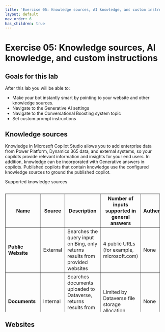 ```yaml
---
title: 'Exercise 05: Knowledge sources, AI knowledge, and custom instructions'
layout: default
nav_order: 6
has_children: true
---
```


# Exercise 05: Knowledge sources, AI knowledge, and custom instructions


## Goals for this lab

After this lab you will be able to:  
- Make your bot instantly smart by pointing to your website and other knowledge sources. 
- Navigate to the Generative AI settings  
- Navigate to the Conversational Boosting system topic  
- Set custom prompt instructions



## Knowledge sources

Knowledge in Microsoft Copilot Studio allows you to add enterprise data from Power Platform, Dynamics 365 data, and external systems, so your copilots provide relevant information and insights for your end users. In addition, knowledge can be incorporated with Generative answers in copilots. Published copilots that contain knowledge use the configured knowledge sources to ground the published copilot.

Supported knowledge sources


<div style="overflow-y: auto; max-height: 400px;">
    <table border="1" cellspacing="0" cellpadding="5">
        <thead>
            <tr>
                <th>Name</th>
                <th>Source</th>
                <th>Description</th>
                <th>Number of inputs supported in general answers</th>
                <th>Authentication</th>
            </tr>
        </thead>
        <tbody>
            <tr>
                <td><strong>Public Website</strong></td>
                <td>External</td>
                <td>Searches the query input on Bing, only returns results from provided websites</td>
                <td>4 public URLs (for example, microsoft.com)</td>
                <td>None</td>
            </tr>
            <tr>
                <td><strong>Documents</strong></td>
                <td>Internal</td>
                <td>Searches documents uploaded to Dataverse, returns results from the document contents</td>
                <td>Limited by Dataverse file storage allocation</td>
                <td>None</td>
            </tr>
            <tr>
                <td><strong>SharePoint</strong></td>
                <td>Internal</td>
                <td>Connects to a SharePoint URL, uses GraphSearch to return results</td>
                <td>4 URLs</td>
                <td>Copilot user's Microsoft Entra ID authentication</td>
            </tr>
            <tr>
                <td><strong>OneDrive for Business</strong></td>
                <td>Internal</td>
                <td>Connects to a OneDrive URL, uses GraphSearch to return results</td>
                <td>4 URLs</td>
                <td>Copilot user's Microsoft Entra ID authentication</td>
            </tr>
            <tr>
                <td><strong>Dataverse</strong></td>
                <td>Internal</td>
                <td>Connects to the connected Dataverse environment and uses retrieval-augmented generative technique</td>
                <td>Two Dataverse knowledge sources (and up to 15 tables per knowledge source)</td>
                <td>Copilot user's Microsoft Entra ID authentication</td>
            </tr>
            <tr>
                <td><strong>Enterprise data via graph connections</strong></td>
                <td>Internal</td>
                <td>Connects to the connected Dataverse environment and uses retrieval-augmented generative technique</td>
                <td>Two per custom copilot</td>
                <td>Copilot user's Microsoft Entra ID authentication</td>
            </tr>
        </tbody>
    </table>
</div>


## Websites
